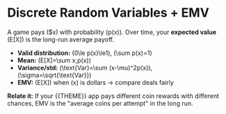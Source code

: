 # Discrete Random Variables + EMV

A game pays \(\$x\) with probability \(p(x)\). Over time, your **expected value** \(E[X]\) is the long-run average payoff.

- **Valid distribution:** \(0\le p(x)\le1\), \(\sum p(x)=1\)
- **Mean:** \(E[X]=\sum x\,p(x)\)
- **Variance/std:** \(\text{Var}=\sum (x-\mu)^2p(x)\), \(\sigma=\sqrt{\text{Var}}\)
- **EMV:** \(E[X]\) when \(x\) is dollars → compare deals fairly

**Relate it:** If your {{THEME}} app pays different coin rewards with different chances, EMV is the "average coins per attempt" in the long run.
